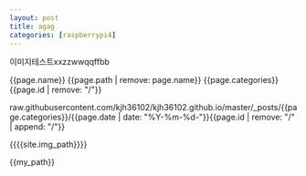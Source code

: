 ```yaml
---
layout: post
title: agag
categories: [raspberrypi4]
---
```


이미지테스트xxzzwwqqffbb

{{page.name}}
{{page.path | remove: page.name}}
{{page.categories}}
{{page.id | remove: "/"}}


raw.githubusercontent.com/kjh36102/kjh36102.github.io/master/_posts/{{page.categories}}/{{page.date | date: "%Y-%m-%d-"}}{{page.id | remove: "/" | append: "/"}}



{{{{site.img_path}}}}

{{my_path}}